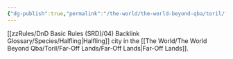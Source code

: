 ```yaml
---
{"dg-publish":true,"permalink":"/the-world/the-world-beyond-qba/toril/far-off-lands/beluir/"}
---
```


[[zzRules/DnD Basic Rules (SRD)/04) Backlink Glossary/Species/Halfling\|Halfling]] city in the [[The World/The World Beyond Qba/Toril/Far-Off Lands/Far-Off Lands\|Far-Off Lands]].

